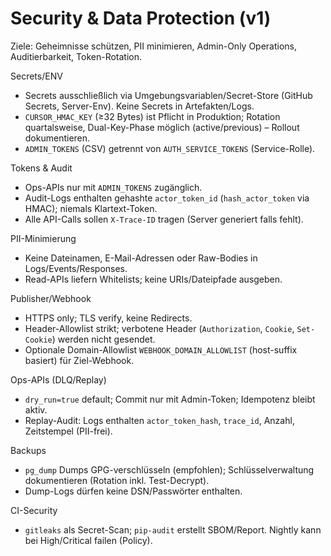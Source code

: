 # Security & Data Protection (v1)

Ziele: Geheimnisse schützen, PII minimieren, Admin-Only Operations, Auditierbarkeit, Token-Rotation.

Secrets/ENV
- Secrets ausschließlich via Umgebungsvariablen/Secret-Store (GitHub Secrets, Server-Env). Keine Secrets in Artefakten/Logs.
- `CURSOR_HMAC_KEY` (≥32 Bytes) ist Pflicht in Produktion; Rotation quartalsweise, Dual-Key-Phase möglich (active/previous) – Rollout dokumentieren.
- `ADMIN_TOKENS` (CSV) getrennt von `AUTH_SERVICE_TOKENS` (Service-Rolle).

Tokens & Audit
- Ops-APIs nur mit `ADMIN_TOKENS` zugänglich.
- Audit-Logs enthalten gehashte `actor_token_id` (`hash_actor_token` via HMAC); niemals Klartext-Token.
- Alle API-Calls sollen `X-Trace-ID` tragen (Server generiert falls fehlt).

PII-Minimierung
- Keine Dateinamen, E-Mail-Adressen oder Raw-Bodies in Logs/Events/Responses.
- Read-APIs liefern Whitelists; keine URIs/Dateipfade ausgeben.

Publisher/Webhook
- HTTPS only; TLS verify, keine Redirects.
- Header-Allowlist strikt; verbotene Header (`Authorization`, `Cookie`, `Set-Cookie`) werden nicht gesendet.
- Optionale Domain-Allowlist `WEBHOOK_DOMAIN_ALLOWLIST` (host-suffix basiert) für Ziel-Webhook.

Ops-APIs (DLQ/Replay)
- `dry_run=true` default; Commit nur mit Admin-Token; Idempotenz bleibt aktiv.
- Replay-Audit: Logs enthalten `actor_token_hash`, `trace_id`, Anzahl, Zeitstempel (PII-frei).

Backups
- `pg_dump` Dumps GPG-verschlüsseln (empfohlen); Schlüsselverwaltung dokumentieren (Rotation inkl. Test-Decrypt).
- Dump-Logs dürfen keine DSN/Passwörter enthalten.

CI-Security
- `gitleaks` als Secret-Scan; `pip-audit` erstellt SBOM/Report. Nightly kann bei High/Critical failen (Policy).
